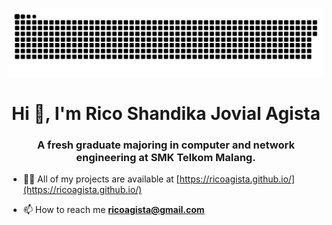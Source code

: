 [![snake](https://github.com/rezonated/rezonated/blob/main/github-contribution-grid-snake.svg)](#)

<h1 align="center">Hi 👋, I'm Rico Shandika Jovial Agista</h1>
<h3 align="center">A fresh graduate majoring in computer and network engineering at SMK Telkom Malang.</h3>

- 👨‍💻 All of my projects are available at [https://ricoagista.github.io/](https://ricoagista.github.io/)

- 📫 How to reach me **ricoagista@gmail.com**
